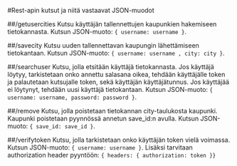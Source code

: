 #Rest-apin kutsut ja niitä vastaavat JSON-muodot

##/getusercities
Kutsu käyttäjän tallennettujen kaupunkien hakemiseen tietokannasta. 
Kutsun JSON-muoto: `{ username: username }`.

##/savecity
Kutsu uuden tallennettavan kaupungin lähettämiseen tietokantaan. Kutsun JSON-muoto:
`{ username: username , city: city }`.

##/searchuser
Kutsu, jolla etsitään käyttäjä tietokannasta. Jos käyttäjä löytyy, tarkistetaan onko annettu salasana oikea,
tehdään käyttäjälle token ja palautetaan kutsujalle token, sekä käyttäjän käyttäjätunnus. Jos käyttäjää
ei löytynyt, tehdään uusi käyttäjä tietokantaan. Kutsun JSON-muoto: `{ username: username, password: password }`.

##/remove
Kutsu, jolla poistetaan tietokannan city-taulukosta kaupunki. Kaupunki poistetaan pyynnössä annetun save_id:n avulla.
Kutsun JSON-muoto: `{ save_id: save_id }`.

##/verifytoken
Kutsu, jolla tarkistetaan onko käyttäjän token vielä voimassa. Kutsun JSON-muoto: `{ username: username }`.
Lisäksi tarvitaan authorization header pyyntöön: `{ headers: { authorization: token }}`